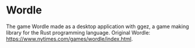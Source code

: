 # Wordle

The game Wordle made as a desktop application with ggez, a game making library for the Rust programming language.
Original Wordle: https://www.nytimes.com/games/wordle/index.html.
